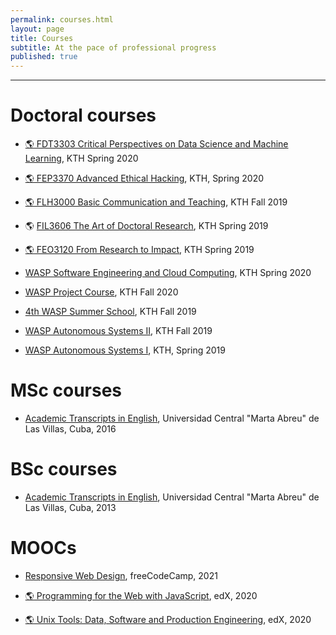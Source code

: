 ```yaml
---
permalink: courses.html
layout: page
title: Courses
subtitle: At the pace of professional progress
published: true
---
```



---

# Doctoral courses

- [:earth_americas: FDT3303 Critical Perspectives on Data Science and Machine Learning](https://www.kth.se/student/kurser/kurs/FDT3303?l=en), KTH Spring 2020

- [:earth_americas: FEP3370 Advanced Ethical Hacking](https://www.kth.se/student/kurser/kurs/FEP3370?l=en), KTH, Spring 2020

- [:earth_americas: FLH3000 Basic Communication and Teaching](https://www.kth.se/student/kurser/kurs/FLH3000), KTH Fall 2019

- :earth_americas: [FIL3606 The Art of Doctoral Research](https://www.kth.se/student/kurser/kurs/FIL3606?l=en), KTH Spring 2019

- [:earth_americas: FEO3120 From Research to Impact](https://www.kth.se/student/kurser/kurs/FEO3120?l=en), KTH Spring 2019

- [WASP Software Engineering and Cloud Computing](../files/certificates/Certificate_WASP_SECC2019_Cesar.pdf), KTH Spring 2020

- [WASP Project Course](../files/certificates/Certificate_WASP_Project2019_Cesar.pdf), KTH  Fall 2020

- [4th WASP Summer School](../files/certificates/Certificate_WASP_Summer_School_2019_Cesar.pdf), KTH Fall 2019

- [WASP Autonomous Systems II](../files/certificates/Certificate_WASP_AS2_Cesar.pdf), KTH Fall 2019

- [WASP Autonomous Systems I](../files/certificates/Certificate_WASP_AS1_Cesar.pdf), KTH, Spring 2019

# MSc courses

- [Academic Transcripts in English](../files/certificates/MSc_Academis_Transcript-eng.pdf), Universidad Central "Marta Abreu" de Las Villas, Cuba, 2016

# BSc courses

- [Academic Transcripts in English](../files/certificates/BSc_Academis_Transcript-eng.pdf), Universidad Central "Marta Abreu" de Las Villas, Cuba, 2013


# MOOCs

- [Responsive Web Design](https://www.freecodecamp.org/certification/cesarsotovalero/responsive-web-design), freeCodeCamp, 2021

- [:earth_americas: Programming for the Web with JavaScript](#), edX, 2020

- [:earth_americas: Unix Tools: Data, Software and Production Engineering](https://courses.edx.org/certificates/e922632cec44445ea8d1f534d64f7d8a), edX, 2020
